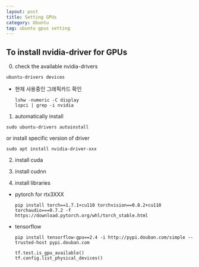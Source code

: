 ```yaml
---
layout: post
title: Setting GPUs
category: Ubuntu
tag: ubuntu gpus setting
---
```


## To install nvidia-driver for GPUs

0. check the available nvidia-drivers

```
ubuntu-drivers devices
```

- 현재 사용중인 그래픽카드 확인
  ```
  lshw -numeric -C display
  lspci | grep -i nvidia
  ```

1. automatically install

```
sudo ubuntu-drivers autoinstall
```

or install specific version of driver

```
sudo apt install nvidia-driver-xxx
```

2. install cuda

3. install cudnn

4. install libraries

- pytorch for rtx3XXX
  ```
  pip install torch==1.7.1+cu110 torchvision==0.8.2+cu110 torchaudio===0.7.2 -f https://download.pytorch.org/whl/torch_stable.html
  ```
- tensorflow
  ```
  pip install tensorflow-gpu==2.4 -i http://pypi.douban.com/simple --trusted-host pypi.douban.com
  ```
  ```
  tf.test.is_gpu_available()
  tf.config.list_physical_devices()
  ```


